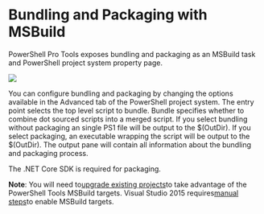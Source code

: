 # Bundling and Packaging with MSBuild

PowerShell Pro Tools exposes bundling and packaging as an MSBuild task and PowerShell project system property page.

![](https://i0.wp.com/poshtools.com/wp-content/uploads/2017/06/packaging-1.png?resize=544%2C472&ssl=1)

You can configure bundling and packaging by changing the options available in the Advanced tab of the PowerShell project system. The entry point selects the top level script to bundle. Bundle specifies whether to combine dot sourced scripts into a merged script. If you select bundling without packaging an single PS1 file will be output to the $\(OutDir\). If you select packaging, an executable wrapping the script will be output to the $\(OutDir\). The output pane will contain all information about the bundling and packaging process.

The .NET Core SDK is required for packaging.

**Note**: You will need to[upgrade existing projects](https://poshtools.com/docs/poshtools-docs/upgrading-powershell-project-use-june-release-msbuild-tasks/)to take advantage of the PowerShell Tools MSBuild targets. Visual Studio 2015 requires[manual steps](https://poshtools.com/docs/poshtools-docs/enabling-msbuild-support-visual-studio-2015-powershell-projects/)to enable MSBuild targets.

